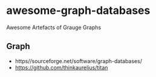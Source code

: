 # awesome-graph-databases
Awesome Artefacts of Grauge Graphs

## Graph
- https//sourceforge.net/software/graph-databases/
- https://github.com/thinkaurelius/titan

##
